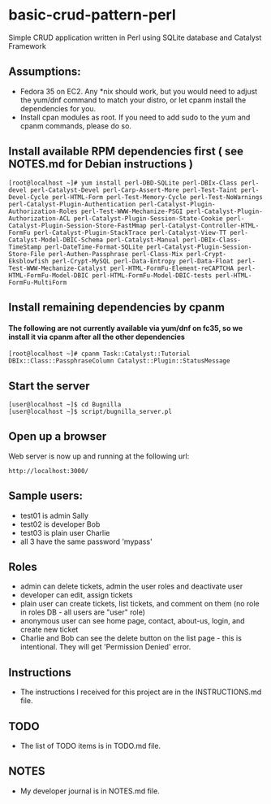 # basic-crud-pattern-perl
Simple CRUD application written in Perl using SQLite database and Catalyst Framework

## Assumptions:
- Fedora 35 on EC2. Any *nix should work, but you would need to adjust the yum/dnf command to match your distro, or let cpanm install the dependencies for you.
- Install cpan modules as root. If you need to add sudo to the yum and cpanm commands, please do so.

## Install available RPM dependencies first ( see NOTES.md for Debian instructions )
```
[root@localhost ~]# yum install perl-DBD-SQLite perl-DBIx-Class perl-devel perl-Catalyst-Devel perl-Carp-Assert-More perl-Test-Taint perl-Devel-Cycle perl-HTML-Form perl-Test-Memory-Cycle perl-Test-NoWarnings perl-Catalyst-Plugin-Authentication perl-Catalyst-Plugin-Authorization-Roles perl-Test-WWW-Mechanize-PSGI perl-Catalyst-Plugin-Authorization-ACL perl-Catalyst-Plugin-Session-State-Cookie perl-Catalyst-Plugin-Session-Store-FastMmap perl-Catalyst-Controller-HTML-FormFu perl-Catalyst-Plugin-StackTrace perl-Catalyst-View-TT perl-Catalyst-Model-DBIC-Schema perl-Catalyst-Manual perl-DBIx-Class-TimeStamp perl-DateTime-Format-SQLite perl-Catalyst-Plugin-Session-Store-File perl-Authen-Passphrase perl-Class-Mix perl-Crypt-Eksblowfish perl-Crypt-MySQL perl-Data-Entropy perl-Data-Float perl-Test-WWW-Mechanize-Catalyst perl-HTML-FormFu-Element-reCAPTCHA perl-HTML-FormFu-Model-DBIC perl-HTML-FormFu-Model-DBIC-tests perl-HTML-FormFu-MultiForm
```

## Install remaining dependencies by cpanm
#### The following are not currently available via yum/dnf on fc35, so we install it via cpanm after all the other dependencies
```
[root@localhost ~]# cpanm Task::Catalyst::Tutorial DBIx::Class::PassphraseColumn Catalyst::Plugin::StatusMessage
```

## Start the server
```
[user@localhost ~]$ cd Bugnilla
[user@localhost ~]$ script/bugnilla_server.pl
```

## Open up a browser
Web server is now up and running at the following url:
```
http://localhost:3000/
```

## Sample users:
- test01 is admin Sally
- test02 is developer Bob
- test03 is plain user Charlie
- all 3 have the same password 'mypass'

## Roles
- admin can delete tickets, admin the user roles and deactivate user
- developer can edit, assign tickets
- plain user can create tickets, list tickets, and comment on them (no role in roles DB - all users are "user" role)
- anonymous user can see home page, contact, about-us, login, and create new ticket
- Charlie and Bob can see the delete button on the list page - this is intentional. They will get 'Permission Denied' error.

## Instructions
- The instructions I received for this project are in the INSTRUCTIONS.md file.

## TODO
- The list of TODO items is in TODO.md file.

## NOTES
- My developer journal is in NOTES.md file.
